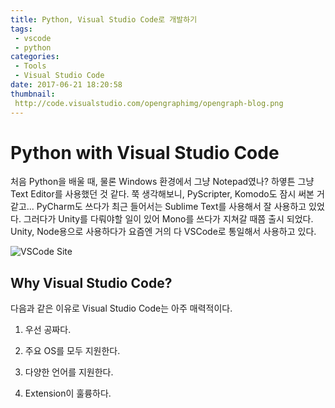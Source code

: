 ```yaml
---
title: Python, Visual Studio Code로 개발하기 
tags:
 - vscode
 - python
categories: 
 - Tools
 - Visual Studio Code
date: 2017-06-21 18:20:58
thumbnail:
 http://code.visualstudio.com/opengraphimg/opengraph-blog.png
---
```


# Python with Visual Studio Code

처음 Python을 배울 때, 물론 Windows 환경에서 그냥 Notepad였나? 하옇튼 그냥 Text Editor를 사용했던 것 같다. 쭉 생각해보니, PyScripter, Komodo도 잠시 써본 거 같고... PyCharm도 쓰다가 최근 들어서는 Sublime Text를 사용해서 잘 사용하고 있었다. 그러다가 Unity를 다뤄야할 일이 있어 Mono를 쓰다가 지쳐갈 때쯤 출시 되었다. Unity, Node용으로 사용하다가 요즘엔 거의 다 VSCode로 통일해서 사용하고 있다.

![VSCode Site](https://cloud.githubusercontent.com/assets/11839736/16642200/6624dde0-43bd-11e6-8595-c81885ba0dc2.png)

## Why Visual Studio Code?

다음과 같은 이유로 Visual Studio Code는 아주 매력적이다.

1. 우선 공짜다.

2. 주요 OS를 모두 지원한다.

3. 다양한 언어를 지원한다.

4. Extension이 훌륭하다.



